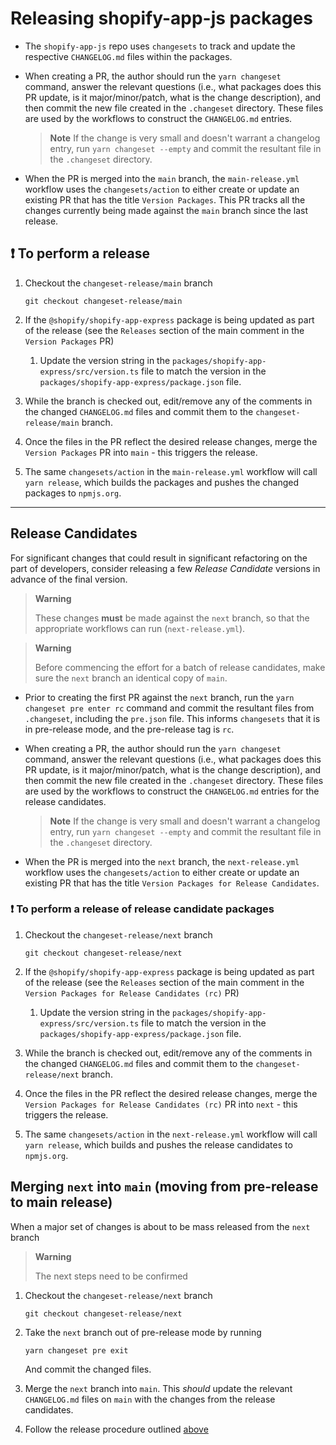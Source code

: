 # Releasing shopify-app-js packages

- The `shopify-app-js` repo uses `changesets` to track and update the respective `CHANGELOG.md` files within the packages.

- When creating a PR, the author should run the `yarn changeset` command, answer the relevant questions (i.e., what packages does this PR update, is it major/minor/patch, what is the change description), and then commit the new file created in the `.changeset` directory. These files are used by the workflows to construct the `CHANGELOG.md` entries.

  > **Note**
  > If the change is very small and doesn't warrant a changelog entry, run `yarn changeset --empty` and commit the resultant file in the `.changeset` directory.

- When the PR is merged into the `main` branch, the `main-release.yml` workflow uses the `changesets/action` to either create or update an existing PR that has the title `Version Packages`. This PR tracks all the changes currently being made against the `main` branch since the last release.

## :exclamation: To perform a release

1. Checkout the `changeset-release/main` branch

   ```shell
   git checkout changeset-release/main
   ```

1. If the `@shopify/shopify-app-express` package is being updated as part of the release (see the `Releases` section of the main comment in the `Version Packages` PR)

   1. Update the version string in the `packages/shopify-app-express/src/version.ts` file to match the version in the `packages/shopify-app-express/package.json` file.

1. While the branch is checked out, edit/remove any of the comments in the changed `CHANGELOG.md` files and commit them to the `changeset-release/main` branch.

1. Once the files in the PR reflect the desired release changes, merge the `Version Packages` PR into `main` - this triggers the release.

1. The same `changesets/action` in the `main-release.yml` workflow will call `yarn release`, which builds the packages and pushes the changed packages to `npmjs.org`.

---

## Release Candidates

For significant changes that could result in significant refactoring on the part of developers, consider releasing a few _Release Candidate_ versions in advance of the final version.

> **Warning**
>
> These changes **must** be made against the `next` branch, so that the appropriate workflows can run (`next-release.yml`).

> **Warning**
>
> Before commencing the effort for a batch of release candidates, make sure the `next` branch an identical copy of `main`.

- Prior to creating the first PR against the `next` branch, run the `yarn changeset pre enter rc` command and commit the resultant files from `.changeset`, including the `pre.json` file. This informs `changesets` that it is in pre-release mode, and the pre-release tag is `rc`.

- When creating a PR, the author should run the `yarn changeset` command, answer the relevant questions (i.e., what packages does this PR update, is it major/minor/patch, what is the change description), and then commit the new file created in the `.changeset` directory. These files are used by the workflows to construct the `CHANGELOG.md` entries for the release candidates.

  > **Note**
  > If the change is very small and doesn't warrant a changelog entry, run `yarn changeset --empty` and commit the resultant file in the `.changeset` directory.

- When the PR is merged into the `next` branch, the `next-release.yml` workflow uses the `changesets/action` to either create or update an existing PR that has the title `Version Packages for Release Candidates`.

### :exclamation: To perform a release of release candidate packages

1. Checkout the `changeset-release/next` branch

   ```shell
   git checkout changeset-release/next
   ```

1. If the `@shopify/shopify-app-express` package is being updated as part of the release (see the `Releases` section of the main comment in the `Version Packages for Release Candidates (rc)` PR)

   1. Update the version string in the `packages/shopify-app-express/src/version.ts` file to match the version in the `packages/shopify-app-express/package.json` file.

1. While the branch is checked out, edit/remove any of the comments in the changed `CHANGELOG.md` files and commit them to the `changeset-release/next` branch.

1. Once the files in the PR reflect the desired release changes, merge the `Version Packages for Release Candidates (rc)` PR into `next` - this triggers the release.

1. The same `changesets/action` in the `next-release.yml` workflow will call `yarn release`, which builds and pushes the release candidates to `npmjs.org`.

## Merging `next` into `main` (moving from pre-release to main release)

When a major set of changes is about to be mass released from the `next` branch

> **Warning**
>
> The next steps need to be confirmed

1. Checkout the `changeset-release/next` branch

   ```shell
   git checkout changeset-release/next
   ```

1. Take the `next` branch out of pre-release mode by running

   ```shell
   yarn changeset pre exit
   ```

   And commit the changed files.

1. Merge the `next` branch into `main`. This _should_ update the relevant `CHANGELOG.md` files on `main` with the changes from the release candidates.

1. Follow the release procedure outlined [above](#exclamation-to-perform-a-release)
